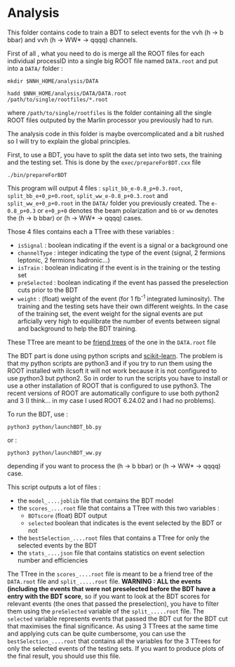 # Analysis

This folder contains code to train a BDT to select events for the &nu;&nu;h (h &rarr; b bbar) and  &nu;&nu;h (h &rarr; WW* &rarr; qqqq) channels.

First of all , what you need to do is merge all the ROOT files for each individual processID into a single big ROOT file named ``DATA.root`` and put into a ``DATA/`` folder : 

```
mkdir $NNH_HOME/analysis/DATA
```
```
hadd $NNH_HOME/analysis/DATA/DATA.root /path/to/single/rootfiles/*.root
```
where ``/path/to/single/rootfiles`` is the folder containing all the single ROOT files outputed by the Marlin processor you previously had to run.

The analysis code in this folder is maybe overcomplicated and a bit rushed so I will try to explain the global principles.

First, to use a BDT, you have to split the data set into two sets, the training and the testing set. 
This is done by the ``exec/prepareForBDT.cxx`` file

```
./bin/prepareForBDT
```
This program will output 4 files : ``split_bb_e-0.8_p+0.3.root``, ``split_bb_e+0_p+0.root``,  ``split_ww_e-0.8_p+0.3.root`` and ``split_ww_e+0_p+0.root`` in the ``DATA/`` folder you previously created. The ``e-0.8_p+0.3`` or ``e+0_p+0`` denotes the beam polarization and ``bb`` or ``ww`` denotes the (h &rarr; b bbar) or (h &rarr; WW* &rarr; qqqq) cases.

Those 4 files contains each a TTree with these variables :
- ``isSignal`` : boolean indicating if the event is a signal or a background one
- ``channelType`` : integer indicating the type of the event (signal, 2 fermions leptonic, 2 fermions hadronic...)
- ``isTrain`` : boolean indicating if the event is in the training or the testing set
- ``preSelected`` : boolean indicating if the event has passed the preselection cuts prior to the BDT
- ``weight`` : (float) weight of the event (for 1 fb<sup>-1</sup> integrated luminosity). The training and the testing sets have their own different weights. In the case of the training set, the event weight for the signal events are put arficially very high to equilibrate the number of events between signal and background to help the BDT training.

These TTree are meant to be [friend trees](https://root.cern.ch/doc/master/treefriend_8C.html) of the one in the ``DATA.root`` file

The BDT part is done using python scripts and [scikit-learn](https://scikit-learn.org). The problem is that my python scripts are python3 and if you try to run them using the ROOT installed with ilcsoft it will not work because it is not configured to use python3 but python2. So in order to run the scripts you have to install or use a other installation of ROOT that is configured to use python3. The recent versions of ROOT are automatically configure to use both python2 and 3 (I think... in my case I used ROOT 6.24.02 and I had no problems).

To run the BDT, use :
```
python3 python/launchBDT_bb.py
```
or : 
```
python3 python/launchBDT_ww.py
```
depending if you want to process the (h &rarr; b bbar) or (h &rarr; WW* &rarr; qqqq) case.

This script outputs a lot of files : 
- the ``model_....joblib`` file that contains the BDT model
- the ``scores_....root`` file that contains a TTree with this two variables :
    - ``BDTscore`` (float) BDT output
    - ``selected`` boolean that indicates is the event selected by the BDT or not
- the ``bestSelection_....root`` files that contains a TTree for only the selected events by the BDT
- the ``stats_....json`` file that contains statistics on event selection number and efficiencies

The TTree in the ``scores_....root`` file is meant to be a friend tree of the ``DATA.root`` file and ``split_.....root`` file. **WARNING : ALL the events (including the events that were not preselected before the BDT have a entry with the BDT score**, so if you want to look at the BDT scores for relevant events (the ones that passed the preselection), you have to filter them using the ``preSelected`` variable of the ``split_.....root`` file. The ``selected`` variable represents events that passed the BDT cut for the BDT cut that maximises the final significance. As using 3 TTrees at the same time and applying cuts can be quite cumbersome, you can use the ``bestSelection_....root`` that contains all the variables for the 3 TTrees for only the selected events of the testing sets. If you want to produce plots of the final result, you should use this file.

